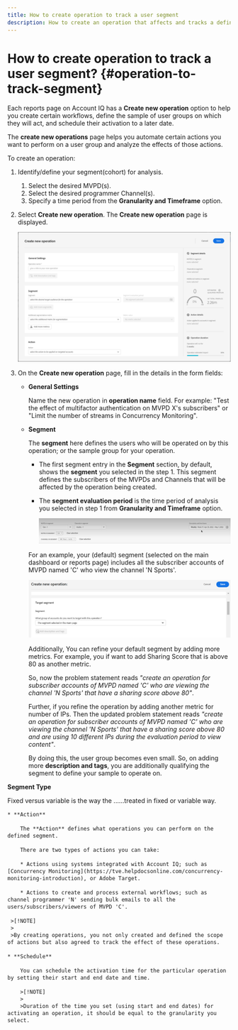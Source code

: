 ```yaml
---
title: How to create operation to track a user segment
description: How to create an operation that affects and tracks a defined segment of users.
---
```


# How to create operation to track a user segment? {#operation-to-track-segment}

Each reports page on Account IQ has a **Create new operation** option to help you create certain workflows, define the sample of user groups on which they will act, and schedule their activation to a later date.

The **create new operations** page helps you automate certain actions you want to perform on a user group and analyze the effects of those actions.

To create an operation:

1. Identify/define your segment(cohort) for analysis.

    1. Select the desired MVPD(s).
    2. Select the desired programmer Channel(s).
    3. Specify a time period from the **Granularity and Timeframe** option.

1. Select **Create new operation**. The **Create new operation** page is displayed.

    ![](assets/create-new-operations.png)

1. On the **Create new operation** page, fill in the details in the form fields:

    * **General Settings**

        Name the new operation in **operation name** field. For example: "Test the effect of multifactor authentication on MVPD X's subscribers" or "Limit the number of streams in Concurrency Monitoring".

    * **Segment**

        The **segment** here defines the users who will be operated on by this operation; or the sample group for your operation.
        * The first segment entry in the **Segment** section, by default, shows the **segment** you selected in the step 1. This segment defines the subscribers of the MVPDs and Channels that will be affected by the operation being created.
        * The **segment evaluation period** is the time period of analysis you selected in step 1 from **Granularity and Timeframe** option.

          ![](assets/operations-segment-selection.png)

        For an example, your (default) segment (selected on the main dashboard or reports page) includes all the subscriber accounts of MVPD named 'C' who view the channel 'N Sports'.

        ![](assets/refine-segment-operations.png)

        Additionally, You can refine your default segment by adding more metrics. For example, you if want to add Sharing Score that is above 80 as another metric.

        So, now the problem statement reads *"create an operation for subscriber accounts of MVPD named 'C' who are viewing the channel 'N Sports' that have a sharing score above 80"*.

        Further, if you refine the operation by adding another metric for number of IPs. Then the updated problem statement reads *"create an operation for subscriber accounts of MVPD named 'C' who are viewing the channel 'N Sports' that have a sharing score above 80 and are using 10 different IPs during the evaluation period to view content"*.

        By doing this, the user group becomes even small. So, on adding more **description and tags**, you are additionally qualifying the segment to define your sample to operate on.

**Segment Type**

Fixed versus variable is the way the ......treated in fixed or variable way.

    * **Action**

        The **Action** defines what operations you can perform on the defined segment.

        There are two types of actions you can take:

        * Actions using systems integrated with Account IQ; such as [Concurrency Monitoring](https://tve.helpdocsonline.com/concurrency-monitoring-introduction), or Adobe Target.

        * Actions to create and process external workflows; such as channel programmer 'N' sending bulk emails to all the users/subscribers/viewers of MVPD 'C'.

     >[!NOTE]
     >
     >By creating operations, you not only created and defined the scope of actions but also agreed to track the effect of these operations.

    * **Schedule**

        You can schedule the activation time for the particular operation by setting their start and end date and time.

        >[!NOTE]
        >
        >Duration of the time you set (using start and end dates) for activating an operation, it should be equal to the granularity you select.